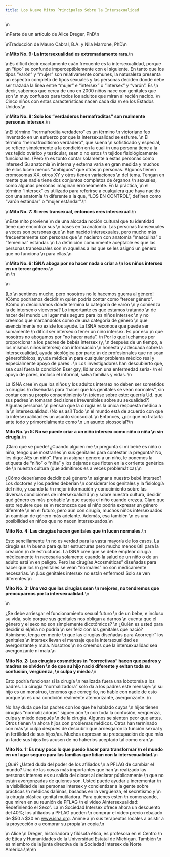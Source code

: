 ```yaml
---
title: Los Nueve Mitos Principales Sobre la Intersexualidad
---
```


\n

\nParte de un art&iacute;culo de Alice Dreger, PhD\n

\nTraducci&oacute;n de Mauro Cabral, B.A. y Nila Marrone, PhD\n

\n**Mito No. 9: La intersexualidad es extremadamente rara**.\n

\nEs dif&iacute;cil decir exactamente cu&aacute;n frecuente es la intersexualidad, porque un &#8220;tipo&#8221; se confunde imperceptiblemente con el siguiente. En tanto que los tipos &#8220;var&oacute;n&#8221; y &#8220;mujer&#8221; son relativamente comunes, la naturaleza presenta un espectro completo de tipos sexuales y las personas deciden donde debe ser trazada la l&iacute;nea entre &#8220;mujer&#8221; e &#8220;intersex&#8221; o &#8220;intersex&#8221; y &#8220;var&oacute;n&#8221;. Es \n decir, sabemos que cerca de uno en 2000 ni&ntilde;os nace con genitales que son \n muy confusos para todos los adultos que miran al reci&eacute;n nacido. \n Cinco ni&ntilde;os con estas caracter&iacute;sticas nacen cada d&iacute;a \n en los Estados Unidos.\n

\n**Mito No. 8: Solo los &#8220;verdaderos hermafroditas&#8221; son realmente personas intersex**.\n

\nEl t&eacute;rmino &#8220;hermafrodita verdadero&#8221; es un t&eacute;rmino \n victoriano feo inventado en un esfuerzo por que la intersexualidad se esfume. \n El t&eacute;rmino &#8220;hermafroditismo verdadero&#8221;, que suena \n sofisticado y especial, se refiere simplemente a la condici&oacute;n en la cual \n una persona tiene a la vez tejido ov&aacute;rico y testicular, sean o no estos \n tejidos fisiol&oacute;gicamente funcionales. (Pero \n es tonto contar solamente a estas personas como intersex! Su anatom&iacute;a \n interna y externa var&iacute;a en gran medida y muchos de ellos lucen menos &#8220;ambiguos&#8221; que otras \n personas. Algunos tienen cromosomas XX, otros XY y otros tienen variaciones \n del tema. Tengan en mente que nadie tiene dos conjuntos completos de &oacute;rganos \n sexuales, como algunas personas imaginan err&oacute;neamente. En la pr&aacute;ctica, \n el t&eacute;rmino &#8220;intersex&#8221; es utilizado para referirse a cualquiera que haya nacido con una anatom&iacute;a \n diferente a la que, &#8220;<span class="caps">LOS</span> EN <span class="caps">CONTROL</span>&#8221;, definen como &#8220;var&oacute;n est&aacute;ndar&#8221; o &#8220;mujer est&aacute;ndar&#8221;.\n

\n**Mito No. 7: Si eres transexual, entonces eres intersexual**.\n

\nEste mito proviene \n de una alocada noci&oacute;n cultural que tu identidad tiene que encontrar sus \n bases en tu anatom&iacute;a. Las personas transexuales a veces son personas que \n han nacido intersexuales, pero mucho m&aacute;s frecuentemente son personas que \n nacieron con anatom&iacute;a &#8220;masculina&#8221; o &#8220;femenina&#8221; est&aacute;ndar. \n La definici&oacute;n comunmente aceptable es que las personas transexuales son \n aquellas a las que se les asign&oacute; un g&eacute;nero que no funciona \n para ellas.\n

\n**Mito No. 6: <span class="caps">ISNA</span> aboga por no hacer nada o criar a \n los ni&ntilde;os intersex en un tercer g&eacute;nero.**\n<br clear=ALL style='page-break-before:\nauto;'>\n \n<div class=Section2> \n 

(Lo \n sentimos mucho, pero nosotros no le hacemos guerra al g&eacute;nero! )C&oacute;mo podr&iacute;amos decidir \n qui&eacute;n podr&iacute;a contar como &#8220;tercer g&eacute;nero&#8221;. )C&oacute;mo \n decidir&iacute;amos d&oacute;nde termina la categor&iacute;a de var&oacute;n \n y comienza la de intersex o viceversa? Lo importante es que estamos tratando \n de hacer del mundo un lugar m&aacute;s seguro para los ni&ntilde;os intersex \n y no creemos que marc&aacute;ndolos como de una categor&iacute;a de g&eacute;nero \n que esencialmente no existe los ayude. La <span class="caps">ISNA</span> reconoce que puede ser sumamente \n dif&iacute;cil ser intersex o tener un ni&ntilde;o intersex. Es por eso \n que nosotros no abogamos por &#8220;no hacer nada&#8221;. \n Por lo que luchamos por proporcionar a los padres de beb&eacute;s intersex (y, \n despu&eacute;s de un tiempo, a los mismos ni&ntilde;os intersex) con informaci&oacute;n \n honesta y adecuada sobre la intersexualidad, ayuda sicol&oacute;gica por parte \n de profesionales que no sean g&eacute;nerof&oacute;bicos, ayuda m&eacute;dica \n para cualquier problema m&eacute;dico real y especialmente apoyo de pares . \n Los investigadores han descubierto que, sea cual fuera la condici&oacute;n Bser gay, lidiar con una enfermedad seria- \n el apoyo de pares, incluso el informal, salva familias y vidas. \n 

La <span class="caps">ISNA</span> cree \n que los ni&ntilde;os y los adultos intersex no deben ser sometidos a cirug&iacute;as \n dise&ntilde;adas para &#8220;hacer que los genitales se vean normales&#8221;, sin contar con su propio consentimiento \n (piense sobre esto: querr&iacute;a Ud. que sus padres \n tomaran decisiones irreversibles sobre su sexualidad?) Algunas personas \n piensan que la cirug&iacute;a es la &uacute;nica respuesta m&eacute;dica a la \n intersexualidad. (No es as&iacute;! Todo \n el mundo est&aacute; de acuerdo con que la intersexualidad es un asunto sicosocial. \n Entonces, &iquest;por qu&eacute; no tratarla ante todo y primordialmente como \n un asunto sicosocial?\n 

**Mito No. \n 5: No se puede criar a un ni&ntilde;o intersex como ni&ntilde;o o ni&ntilde;a \n sin cirug&iacute;a.**\n 

&iexcl;Claro que se puede! &iquest;Cuando alguien me \n pregunta si mi beb&eacute; es ni&ntilde;o o ni&ntilde;a, tengo que mostrarles \n sus genitales para contestar la pregunta? No, les digo: AEs un ni&ntilde;o&#8221;. Para \n asignar g&eacute;nero a un ni&ntilde;o, le ponemos la etiqueta de &#8220;ni&ntilde;o&#8221; o &#8220;ni&ntilde;a&#8221; y los dejamos que floten en la corriente gen&eacute;rica de \n nuestra cultura (que admitimos es a veces problem&aacute;tica).\n 

&iquest;C&oacute;mo deber&iacute;amos decidir qu&eacute; g&eacute;nero \n asignar a nuestro beb&eacute; intersex? Los doctores y los padres deber&iacute;an \n considerar los genitales y la fisiolog&iacute;a del ni&ntilde;o, y usando la \n mejor informaci&oacute;n y conocimiento sobre las diversas condiciones de intersexualidad \n y sobre nuestra cultura, decidir qu&eacute; g&eacute;nero es m&aacute;s probable \n que escoja el ni&ntilde;o cuando crezca. Claro que esto requiere que se \n reconozca que el ni&ntilde;o podr&iacute;a expresar un g&eacute;nero diferente \n en el futuro, pero a&uacute;n con cirug&iacute;a, muchos ni&ntilde;os intersexuados \n cambian de g&eacute;nero m&aacute;s adelante. Adem&aacute;s, esa tambi&eacute;n \n es una posibilidad en ni&ntilde;os que no nacen intersexuados.\n 

**Mito No. 4: Las cirug&iacute;as hacen genitales que \n lucen normales.**\n 

Esto sencillamente \n no es verdad para la vasta mayor&iacute;a de los casos. La cirug&iacute;a es \n buena para quitar estructuras pero mucho menos &uacute;til para la creaci&oacute;n \n de estructuras. La <span class="caps">ISNA</span> cree que se debe emplear cirug&iacute;a m&eacute;dicamente \n necesaria solamente cuando la salud de un ni&ntilde;o o de un adulto est&aacute; \n en peligro. Pero las cirug&iacute;as Acosm&eacute;ticas&#8221; dise&ntilde;adas para hacer que los \n genitales se vean &#8220;normales&#8221; no son m&eacute;dicamente necesarias. \n &iexcl;Los genitales intersex no est&aacute;n enfermos! Solo se ven diferentes.\n 

**Mito No. 3: Una vez que las cirug&iacute;as sean \n mejores, no tendremos que preocuparnos por la intersexualidad.**\n</div>\n

&iquest;Se debe arriesgar el funcionamiento sexual futuro \n de un bebe, e incluso su vida, solo porque sus genitales nos obligan a darnos \n cuenta que el g&eacute;nero y el sexo no son simplemente dicot&oacute;micos? \n &iquest;Qui&eacute;n es usted para decidir si &eacute;l/ella no podr&iacute;a \n ser feliz con los genitales que naci&oacute;? As&iacute;mismo, tenga en mente \n que las cirug&iacute;as dise&ntilde;adas para Acorregir&#8221; los genitales \n intersex llevan el mensaje que la intersexualidad es avergonzante y mala. Nosotros \n no creemos que la intersexualidad sea avergonzante ni mala.\n 

**Mito No. 2: Las cirug&iacute;as cosm&eacute;ticas \n &#8220;correctivas&#8221; hacen que padres y madres se olviden \n de que su hijo naci&oacute; diferente y evitan toda su confusi&oacute;n, verg&uuml;enza, \n culpa y miedo.**\n 

Esto podr&iacute;a funcionar si la cirug&iacute;a \n realizada fuera una lobotom&iacute;a a los padres. La cirug&iacute;a &#8220;normalizadora&#8221; solo da a los padres este mensaje: \n su hijo es un monstruo, tenemos que corregirlo, no hable con nadie de esto porque \n es una condici&oacute;n realmente atemorizante, avergonzante. \n 

No hay duda que los padres con los que he hablado cuyos \n hijos tienen cirug&iacute;as &#8220;normalizadoras&#8221; siguen a&uacute;n \n con toda la confusi&oacute;n, verg&uuml;enza, culpa y miedo despu&eacute;s \n de la cirug&iacute;a. Algunos se sienten peor que antes. Otros tienen \n ahora hijos con problemas m&eacute;dicos. Otros han terminado con m&aacute;s \n culpa despu&eacute;s de descubrir que arriesgaron la funci&oacute;n sexual y \n fertilidad de sus hijos/as. Muchos expresan su preocupaci&oacute;n de que m&aacute;s \n tarde sus hijos los acusen de no haberlos aceptado tal como eran.\n 

**Mito No. 1: Es muy poco lo que puedo hacer para transformar \n el mundo en un lugar seguro para las familias que lidian con la intersexualidad.**\n 

&iquest;Qu&eacute;? &iquest;Usted duda del poder de los afiliados \n a <span class="caps">PFLAG</span> de cambiar el mundo? Una de las cosas m&aacute;s importantes que han \n realizado las personas intersex es su salida del closet al declarar p&uacute;blicamente \n que no est&aacute;n avergonzadas de quienes son. Usted puede ayudar a incrementar \n la visibilidad de las personas intersex y concientizar a la gente sobre pr&aacute;cticas \n m&eacute;dicas da&ntilde;inas, basadas en la verg&uuml;enza, el secretismo y \n la cirug&iacute;a pl&aacute;stica genital mutiladora. Para quienes est&eacute;n \n comenzando, que miren en su reuni&oacute;n de <span class="caps">PFLAG</span> \n el video AIntersexualidad: Redefiniendo el Sexo&#8221;. La \n Sociedad Intersex ofrece ahora un descuento del 40%; los afiliados a <span class="caps">PFLAG</span> pueden \n comprar el video precio rebajado de $50 a $30 en www.isna.org. Anime a \n sus terapeutas locales a asistir a la proyecci&oacute;n o a comprar su propia \n copia.\n 

\n Alice \n Dreger, historiadora y fil&oacute;sofa &eacute;tica, es profesora en el Centro \n de Etica y Humanidades de la Universidad Estatal de Michigan. Tambi&eacute;n \n es miembro de la junta directiva de la Sociedad Intersex de Norte Am&eacute;rica.\n\n\n